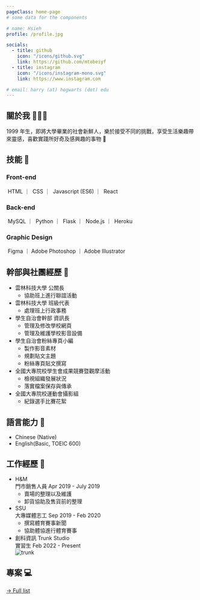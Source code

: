 ```yaml
---
pageClass: home-page
# some data for the components

# name: Hsieh
profile: /profile.jpg

socials:
  - title: github
    icon: "/icons/github.svg"
    link: https://github.com/mtobeiyf
  - title: instagram
    icon: "/icons/instagram-mono.svg"
    link: https://www.instagram.com

# email: harry (at) hogwarts (dot) edu
---
```


<ProfileSection :frontmatter="$page.frontmatter" />

## 關於我 🧏🏻‍♀️

1999 年生，即將大學畢業的社會新鮮人，樂於接受不同的挑戰，享受生活樂趣帶來靈感，喜歡實踐所好奇及感興趣的事物 :dizzy:

## 技能 🔨

### Front-end

<img :src="$withBase('/projects/HTML5.png')" alt=""> HTML
｜ <img :src="$withBase('/projects/CSS3.png')" alt=""> CSS
｜ <img :src="$withBase('/projects/javascript.svg')" alt=""> Javascript (ES6)
｜ <img :src="$withBase('/projects/React.png')" alt=""> React

### Back-end

<img :src="$withBase('/projects/MySQL.png')" alt=""> MySQL
｜ <img :src="$withBase('/projects/Python.webp')" alt=""> Python
｜ <img :src="$withBase('/projects/Flask.png')" alt=""> Flask
｜ <img :src="$withBase('/projects/Node.png')" alt=""> Node.js
｜ <img :src="$withBase('/projects/heroku.png')" alt=""> Heroku

### Graphic Design

<img :src="$withBase('/projects/figma.png')" alt=""> Figma
｜<img :src="$withBase('/projects/Photoshop.png')" alt=""> Adobe Photoshop
｜<img :src="$withBase('/projects/ai.png')" alt=""> Adobe Illustrator

## 幹部與社團經歷 :dizzy:

- 雲林科技大學 公關長
  - 協助班上進行聯誼活動
- 雲林科技大學 班級代表
  - 處理班上行政事務
- 學生自治會幹部 資訊長
  - 管理及修改學校網頁
  - 管理及維護學校影音設備
- 學生自治會粉絲專頁小編
  - 製作影音素材
  - 規劃貼文主題
  - 粉絲專頁貼文撰寫
- 全國大專院校學生會成果競賽暨觀摩活動
  - 檢視組織發展狀況
  - 落實檔案保存與傳承
- 全國大專院校運動會攝影組
  - 紀錄選手比賽花絮

## 語言能力 💬

- Chinese (Native)
- English(Basic, TOEIC 600)

## 工作經歷 💼

<work>

<!-- - MLD 台鋁 2016/1~2016/7 <img :src="$withBase('/projects/MLD.jpeg')" alt="" >
- 王品集團陶板屋 2018/5~2018/9 <img :src="$withBase('/projects/house.webp')" alt="" >
  -  -->

- H&M <div class="position">門市銷售人員 Apr 2019 - July 2019</div> <img :src="$withBase('/projects/H&M.svg')" alt="" >
  - 賣場的整理以及維護
  - 卸貨協助及售貨前的整理
- SSU <div class="position">大專媒體志工 Sep 2019 - Feb 2020 </div>  <img :src="$withBase('/projects/SSU.png')" alt=""></div>
  - 撰寫體育賽事新聞
  - 協助體協進行體育賽事
- 創科資訊 Trunk Studio <div class="position">實習生 Feb 2022 - Present</div>  <img :src="$withBase('/projects/trunk.png')" alt="trunk">

</work>

## 專案 💻

[→ Full list](/projects/)

<!-- <ProjectCard image="/projects/project.jpg" hideBorder=true>

**智慧學習輔導系統**

此系統可預測學生針對某些科目可能遇到的困難，透過事先蒐集的資料進行分析，為學生提供客觀的建議及反饋。

</ProjectCard>

<ProjectCard hideBorder=true>

</ProjectCard> -->

<!-- Custom style for this page -->

<style lang="stylus">

.theme-container.home-page .page
  font-size 20px
  font-family "lucida grande", "lucida sans unicode", lucida, "Helvetica Neue", Helvetica, Arial, sans-serif;
  height 70px
  p
    margin 0 0 0.5rem
  p, ul, ol
    line-height normal
  a
    font-weight normal
  .theme-default-content:not(.custom) > h2
    margin-bottom 0.5rem
  .theme-default-content:not(.custom) > h2:first-child + p
    margin-top 0.5rem
  .theme-default-content:not(.custom) > h3
    padding-top 4rem
  img
    max-width 40px
    max-height 40px
    vertical-align:middle
  
  .position
    font-size 17px
    color #8E8E8E

  

  /* Override */
  .md-card
    margin-top 0.5em
    .card-image
      padding 0.2rem
      img
        max-width 120px
        max-height 120px
    .card-content p
      -webkit-margin-after 0.2em
      
    

@media (max-width: 419px)
  .theme-container.home-page .page
    p, ul, ol
      line-height 1.5

    .md-card
      .card-image
        img 
          width 100%
          max-width 400px

</style>
